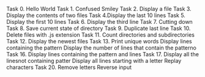 Task 0. Hello World
Task 1. Confused Smiley
Task 2. Display a file
Task 3. Display the contents of two files
Task 4.Display the last 10 lines
Task 5. Display the first 10 lines
Task 6. Display the third line
Task 7. Cutting down
Task 8. Save current state of directory
Task 9. Duplicate last line
Task 10. Delete files with .js extension
Task 11. Count directories and subdirectories
Task 12. Display the newest files
Task 13. Print unique words
Display lines containing the pattern
Display the number of lines that contain the patterno
Task 16. Display lines containing the pattern and lines
Task 17. Display all the linesnot containing patter
Display all lines starting with a letter
Replay characters
Task 20. Remove letters
Reverse input
